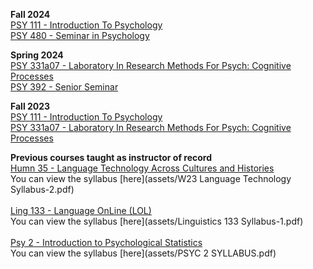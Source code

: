 **Fall 2024**
<br>
[PSY 111 - Introduction To Psychology](https://coursefinder.illinoisstate.edu/psy/111/)
<br>
[PSY 480 - Seminar in Psychology](https://coursefinder.illinoisstate.edu/psy/480a01/)

**Spring 2024**
<br>
[PSY 331a07 - Laboratory In Research Methods For Psych: Cognitive Processes](https://coursefinder.illinoisstate.edu/psy/331a07/#22423)
<br>
[PSY 392 - Senior Seminar](https://coursefinder.illinoisstate.edu/psy/392/)

**Fall 2023**
<br>
[PSY 111 - Introduction To Psychology](https://coursefinder.illinoisstate.edu/psy/111/)
<br>
[PSY 331a07 - Laboratory In Research Methods For Psych: Cognitive Processes](https://coursefinder.illinoisstate.edu/psy/331a07/#22423)




**Previous courses taught as instructor of record**
<br>
[Humn 35 - Language Technology Across Cultures and Histories](https://humanities.ucsc.edu/academics/hum-tech.html)
<br> You can view the syllabus [here](assets/W23 Language Technology Syllabus-2.pdf)
<br>
<br>
[Ling 133 - Language OnLine (LOL)](https://ucsc.smartcatalogiq.com/current/General-Catalog/Courses/LING-Linguistics/Upper-Division/LING-133)
<br> You can view the syllabus [here](assets/Linguistics 133 Syllabus-1.pdf)
<br>
<br>
[Psy 2 - Introduction to Psychological Statistics](https://ucsc.smartcatalogiq.com/Current/General-Catalog/Courses/PSYC-Psychology/Lower-Division/PSYC-2)
<br> You can view the syllabus [here](assets/PSYC 2 SYLLABUS.pdf)

